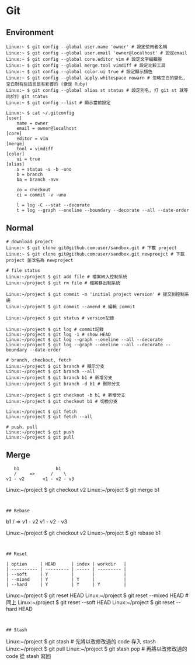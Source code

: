 # Git #


## Environment ##

```
Linux:~ $ git config --global user.name 'owner' # 設定使用者名稱 
Linux:~ $ git config --global user.email 'owner@localhost' # 設定email 
Linux:~ $ git config --global core.editor vim # 設定文字編輯器 
Linux:~ $ git config --global merge.tool vimdiff # 設定比較工具 
Linux:~ $ git config --global color.ui true # 設定顯示顏色 
Linux:~ $ git config --global apply.whitespace nowarn # 忽略空白的變化, 空白對有些語言是有影響的 (像是 Ruby) 
Linux:~ $ git config --global alias st status # 設定別名, 打 git st 就等同於打 git status 
Linux:~ $ git config --list # 顯示當前設定

Linux:~ $ cat ~/.gitconfig 
[user] 
    name = owner 
    email = owner@localhost 
[core] 
    editor = vim 
[merge] 
    tool = vimdiff 
[color] 
    ui = true 
[alias] 
    s = status -s -b -uno 
    b = branch 
    ba = branch -avv 

    co = checkout 
    ci = commit -v -uno 

    l = log -C --stat --decorate 
    t = log --graph --oneline --boundary --decorate --all --date-order
```


## Normal ##

```
# download project
Linux:~ $ git clone git@github.com:user/sandbox.git # 下載 project 
Linux:~ $ git clone git@github.com:user/sandbox.git newproejct # 下載 project 並改名為 newproject 

# file status
Linux:~/project $ git add file # 檔案納入控制系統 
Linux:~/project $ git rm file # 檔案移出制系統 

Linux:~/project $ git commit -m 'initial project version' # 提交到控制系統 
Linux:~/project $ git commit --amend # 編輯 commit

Linux:~/project $ git status # version記錄 

Linux:~/project $ git log # commit記錄 
Linux:~/project $ git log -1 # show HEAD
Linux:~/project $ git log --graph --oneline --all --decorate 
Linux:~/project $ git log --graph --oneline --all --decorate --boundary --date-order 

# branch, checkout, fetch
Linux:~/project $ git branch # 顯示分支
Linux:~/project $ git branch --all
Linux:~/project $ git branch b1 # 新增分支
Linux:~/project $ git branch -d b1 # 刪除分支

Linux:~/project $ git checkout -b b1 # 新增分支
Linux:~/project $ git checkout b1 # 切換分支

Linux:~/project $ git fetch
Linux:~/project $ git fetch --all

# push, pull
Linux:~/project $ git push
Linux:~/project $ git pull
```


## Merge

```
   b1              b1 
   /     =>      /    \ 
v1 - v2       v1 - v2 - v3
```

Linux:~/project $ git checkout v2 
Linux:~/project $ git merge b1
```


## Rebase

```
   b1 
   /     => 
v1 - v2       v1 - v2 - v3

Linux:~/project $ git checkout v2 
Linux:~/project $ git rebase b1
```


## Reset

| option 	 | HEAD 	 | index | workdir 	 |
| ---------- | --------- | ----- | --------- |
| --soft 	 | Y		 | 		 | 			 |
| --mixed 	 | Y 		 | Y 	 | 			 |
| --hard 	 | Y 		 | Y 	 | Y 		 |

```
Linux:~/project $ git reset HEAD
Linux:~/project $ git reset --mixed HEAD # 同上
Linux:~/project $ git reset --soft HEAD
Linux:~/project $ git reset --hard HEAD
```


## Stash

```
Linux:~/project $ git stash      # 先將以改修改過的 code 存入 stash
Linux:~/project $ git pull
Linux:~/project $ git stash pop  # 再將以改修改過的 code 從 stash 寫回
```